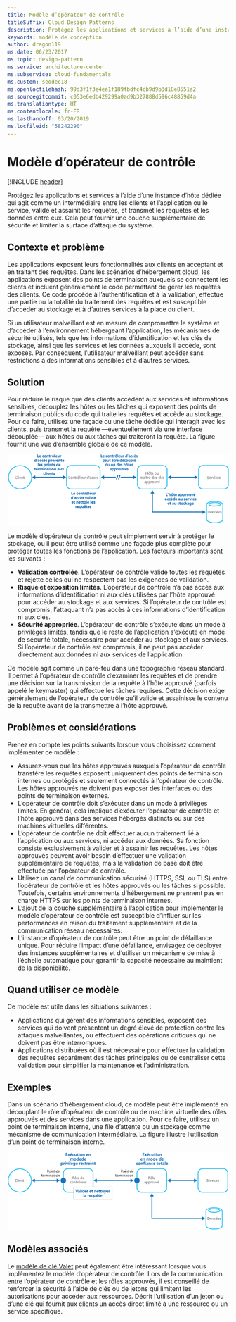 ```yaml
---
title: Modèle d’opérateur de contrôle
titleSuffix: Cloud Design Patterns
description: Protégez les applications et services à l’aide d’une instance d’hôte dédiée qui agit comme un intermédiaire entre les clients et l’application ou le service, valide et assainit les requêtes, et transmet les requêtes et les données entre eux.
keywords: modèle de conception
author: dragon119
ms.date: 06/23/2017
ms.topic: design-pattern
ms.service: architecture-center
ms.subservice: cloud-fundamentals
ms.custom: seodec18
ms.openlocfilehash: 99d3f1f3e4ea1f189fbdfc4cb9d9b3d18e8551a2
ms.sourcegitcommit: c053e6edb429299a0ad9b327888d596c48859d4a
ms.translationtype: HT
ms.contentlocale: fr-FR
ms.lasthandoff: 03/20/2019
ms.locfileid: "58242290"
---
```

# <a name="gatekeeper-pattern"></a>Modèle d’opérateur de contrôle

[!INCLUDE [header](../_includes/header.md)]

Protégez les applications et services à l’aide d’une instance d’hôte dédiée qui agit comme un intermédiaire entre les clients et l’application ou le service, valide et assainit les requêtes, et transmet les requêtes et les données entre eux. Cela peut fournir une couche supplémentaire de sécurité et limiter la surface d’attaque du système.

## <a name="context-and-problem"></a>Contexte et problème

Les applications exposent leurs fonctionnalités aux clients en acceptant et en traitant des requêtes. Dans les scénarios d’hébergement cloud, les applications exposent des points de terminaison auxquels se connectent les clients et incluent généralement le code permettant de gérer les requêtes des clients. Ce code procède à l’authentification et à la validation, effectue une partie ou la totalité du traitement des requêtes et est susceptible d’accéder au stockage et à d’autres services à la place du client.

Si un utilisateur malveillant est en mesure de compromettre le système et d’accéder à l’environnement hébergeant l’application, les mécanismes de sécurité utilisés, tels que les informations d’identification et les clés de stockage, ainsi que les services et les données auxquels il accède, sont exposés. Par conséquent, l’utilisateur malveillant peut accéder sans restrictions à des informations sensibles et à d’autres services.

## <a name="solution"></a>Solution

Pour réduire le risque que des clients accèdent aux services et informations sensibles, découplez les hôtes ou les tâches qui exposent des points de terminaison publics du code qui traite les requêtes et accède au stockage. Pour ce faire, utilisez une façade ou une tâche dédiée qui interagit avec les clients, puis transmet la requête &mdash;éventuellement via une interface découplée&mdash; aux hôtes ou aux tâches qui traiteront la requête. La figure fournit une vue d’ensemble globale de ce modèle.

![Vue d’ensemble globale de ce modèle](./_images/gatekeeper-diagram.png)

Le modèle d’opérateur de contrôle peut simplement servir à protéger le stockage, ou il peut être utilisé comme une façade plus complète pour protéger toutes les fonctions de l’application. Les facteurs importants sont les suivants :

- **Validation contrôlée**. L’opérateur de contrôle valide toutes les requêtes et rejette celles qui ne respectent pas les exigences de validation.
- **Risque et exposition limités**. L’opérateur de contrôle n’a pas accès aux informations d’identification ni aux clés utilisées par l’hôte approuvé pour accéder au stockage et aux services. Si l’opérateur de contrôle est compromis, l’attaquant n’a pas accès à ces informations d’identification ni aux clés.
- **Sécurité appropriée**. L’opérateur de contrôle s’exécute dans un mode à privilèges limités, tandis que le reste de l’application s’exécute en mode de sécurité totale, nécessaire pour accéder au stockage et aux services. Si l’opérateur de contrôle est compromis, il ne peut pas accéder directement aux données ni aux services de l’application.

Ce modèle agit comme un pare-feu dans une topographie réseau standard. Il permet à l’opérateur de contrôle d’examiner les requêtes et de prendre une décision sur la transmission de la requête à l’hôte approuvé (parfois appelé le keymaster) qui effectue les tâches requises. Cette décision exige généralement de l’opérateur de contrôle qu’il valide et assainisse le contenu de la requête avant de la transmettre à l’hôte approuvé.

## <a name="issues-and-considerations"></a>Problèmes et considérations

Prenez en compte les points suivants lorsque vous choisissez comment implémenter ce modèle :

- Assurez-vous que les hôtes approuvés auxquels l’opérateur de contrôle transfère les requêtes exposent uniquement des points de terminaison internes ou protégés et seulement connectés à l’opérateur de contrôle. Les hôtes approuvés ne doivent pas exposer des interfaces ou des points de terminaison externes.
- L’opérateur de contrôle doit s’exécuter dans un mode à privilèges limités. En général, cela implique d’exécuter l’opérateur de contrôle et l’hôte approuvé dans des services hébergés distincts ou sur des machines virtuelles différentes.
- L’opérateur de contrôle ne doit effectuer aucun traitement lié à l’application ou aux services, ni accéder aux données. Sa fonction consiste exclusivement à valider et à assainir les requêtes. Les hôtes approuvés peuvent avoir besoin d’effectuer une validation supplémentaire de requêtes, mais la validation de base doit être effectuée par l’opérateur de contrôle.
- Utilisez un canal de communication sécurisé (HTTPS, SSL ou TLS) entre l’opérateur de contrôle et les hôtes approuvés ou les tâches si possible. Toutefois, certains environnements d’hébergement ne prennent pas en charge HTTPS sur les points de terminaison internes.
- L’ajout de la couche supplémentaire à l’application pour implémenter le modèle d’opérateur de contrôle est susceptible d’influer sur les performances en raison du traitement supplémentaire et de la communication réseau nécessaires.
- L’instance d’opérateur de contrôle peut être un point de défaillance unique. Pour réduire l’impact d’une défaillance, envisagez de déployer des instances supplémentaires et d’utiliser un mécanisme de mise à l’échelle automatique pour garantir la capacité nécessaire au maintient de la disponibilité.

## <a name="when-to-use-this-pattern"></a>Quand utiliser ce modèle

Ce modèle est utile dans les situations suivantes :

- Applications qui gèrent des informations sensibles, exposent des services qui doivent présentent un degré élevé de protection contre les attaques malveillantes, ou effectuent des opérations critiques qui ne doivent pas être interrompues.
- Applications distribuées où il est nécessaire pour effectuer la validation des requêtes séparément des tâches principales ou de centraliser cette validation pour simplifier la maintenance et l’administration.

## <a name="example"></a>Exemples

Dans un scénario d’hébergement cloud, ce modèle peut être implémenté en découplant le rôle d’opérateur de contrôle ou de machine virtuelle des rôles approuvés et des services dans une application. Pour ce faire, utilisez un point de terminaison interne, une file d’attente ou un stockage comme mécanisme de communication intermédiaire. La figure illustre l’utilisation d’un point de terminaison interne.

![Exemple du modèle utilisant les rôles web et de travail pour les services cloud](./_images/gatekeeper-endpoint.png)

## <a name="related-patterns"></a>Modèles associés

Le [modèle de clé Valet](./valet-key.md) peut également être intéressant lorsque vous implémentez le modèle d’opérateur de contrôle. Lors de la communication entre l’opérateur de contrôle et les rôles approuvés, il est conseillé de renforcer la sécurité à l’aide de clés ou de jetons qui limitent les autorisations pour accéder aux ressources. Décrit l’utilisation d’un jeton ou d’une clé qui fournit aux clients un accès direct limité à une ressource ou un service spécifique.
